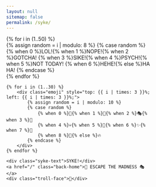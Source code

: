 ```yaml
---
layout: null
sitemap: false
permalink: /syke/
---
```


<!DOCTYPE html>
<html>
<head>
    <meta charset="utf-8">
    <meta name="viewport" content="width=device-width, initial-scale=1">
    <title>🤡 ULTIMATE SYKE 9000 🤡</title>
    <meta name="robots" content="noindex">
<style>
* {
    margin: 0;
    padding: 0;
    box-sizing: border-box;
}

html, body {
    width: 100%;
    height: 100vh;
    overflow: hidden;
}

body { 
    cursor: none;
    background: #000;
}

.custom-cursor {
    width: 20px;
    height: 20px;
    position: fixed;
    pointer-events: none;
    z-index: 9999;
    font-size: 2em;
    animation: cursorSpin 0.5s linear infinite;
}

@keyframes cursorSpin {
    from { transform: rotate(0deg); }
    to { transform: rotate(359deg); }
}

.syke-container {
    width: 100vw;
    height: 100vh;
    display: flex;
    flex-direction: column;
    justify-content: center;
    align-items: center;
    background: linear-gradient(45deg, #000 0%, #1a0026 100%);
    position: relative;
    overflow: hidden;
    animation: backgroundPulse 0.5s ease infinite;
    perspective: 1000px;
}

@keyframes backgroundPulse {
    0% { background: linear-gradient(45deg, #ff00ff 0%, #1a0026 100%); }
    25% { background: linear-gradient(45deg, #1a0026 0%, #00ffff 100%); }
    50% { background: linear-gradient(45deg, #00ffff 0%, #ff0000 100%); }
    75% { background: linear-gradient(45deg, #ff0000 0%, #00ff00 100%); }
    100% { background: linear-gradient(45deg, #ff00ff 0%, #1a0026 100%); }
}

.syke-text {
    font-size: 20em;
    font-weight: 900;
    background: linear-gradient(to right, 
        #ff0000 0%,
        #ff7f00 14.28%,
        #ffff00 28.56%,
        #00ff00 42.84%,
        #0000ff 57.12%,
        #4b0082 71.4%,
        #8f00ff 85.68%,
        #ff0000 100%
    );
    background-size: 200% auto;
    color: transparent;
    -webkit-background-clip: text;
    background-clip: text;
    animation: rainbow 1s linear infinite,
               bounce 0.2s ease infinite alternate,
               glitch 0.1s infinite,
               rotate3D 2s infinite;
    letter-spacing: 0.1em;
    position: relative;
    z-index: 2;
    text-shadow: 
        10px 10px 0 #ff00ff,
        -10px -10px 0 #00ffff,
        20px 20px 20px rgba(255,0,255,0.5);
    transform-style: preserve-3d;
}

@keyframes rotate3D {
    0% { transform: rotate3d(1, 1, 1, 0deg); }
    50% { transform: rotate3d(1, 1, 1, 180deg); }
    100% { transform: rotate3d(1, 1, 1, 360deg); }
}

@keyframes rainbow {
    0% { background-position: 0% center; filter: hue-rotate(0deg); }
    100% { background-position: -200% center; filter: hue-rotate(360deg); }
}

@keyframes bounce {
    from { transform: scale(1) translate(0, 0) skew(0deg, 0deg); }
    to { transform: scale(1.2) translate(20px, -20px) skew(20deg, 20deg); }
}

@keyframes glitch {
    0% { transform: translate(0); filter: blur(0); }
    20% { transform: translate(-20px, 20px); filter: blur(2px); }
    40% { transform: translate(-20px, -20px); filter: blur(0); }
    60% { transform: translate(20px, 20px); filter: blur(4px); }
    80% { transform: translate(20px, -20px); filter: blur(0); }
    100% { transform: translate(0); filter: blur(0); }
}

.ha-ha {
    position: absolute;
    font-size: 5em;
    font-weight: bold;
    user-select: none;
    animation: float 1s ease infinite;
    text-shadow: 5px 5px 0 #ff00ff, -5px -5px 0 #00ffff;
    filter: blur(1px);
}

.emoji {
    position: absolute;
    font-size: 8em;
    user-select: none;
    animation: crazyEmoji 1s linear infinite;
    filter: brightness(200%) contrast(200%);
}

@keyframes crazyEmoji {
    0% { transform: rotate(0deg) scale(1); filter: hue-rotate(0deg); }
    50% { transform: rotate(720deg) scale(2); filter: hue-rotate(180deg); }
    100% { transform: rotate(1440deg) scale(1); filter: hue-rotate(360deg); }
}

@keyframes float {
    0% { transform: translateY(0) rotate(0deg) scale(1); opacity: 0.1; }
    25% { transform: translateY(-100px) rotate(90deg) scale(1.5); opacity: 1; }
    50% { transform: translateY(0) rotate(180deg) scale(0.5); opacity: 0.5; }
    75% { transform: translateY(100px) rotate(270deg) scale(1.5); opacity: 1; }
    100% { transform: translateY(0) rotate(360deg) scale(1); opacity: 0.1; }
}

.back-home {
    margin-top: 2em;
    color: #fff;
    text-decoration: none;
    font-size: 3em;
    letter-spacing: 0.2em;
    text-transform: uppercase;
    padding: 1em 2em;
    border: 8px solid #ff00ff;
    background: linear-gradient(45deg, #ff00ff 0%, #00ffff 100%);
    transition: all 0.1s ease;
    position: relative;
    z-index: 2;
    animation: buttonInsanity 0.5s ease infinite;
    text-shadow: 4px 4px 0 #000;
    transform-style: preserve-3d;
}

@keyframes buttonInsanity {
    0% { transform: scale(1) rotate(0deg); filter: hue-rotate(0deg); box-shadow: 0 0 50px #ff00ff; }
    25% { transform: scale(1.2) rotate(20deg); filter: hue-rotate(90deg); box-shadow: 0 0 100px #00ffff; }
    50% { transform: scale(0.8) rotate(-20deg); filter: hue-rotate(180deg); box-shadow: 0 0 150px #ff0000; }
    75% { transform: scale(1.2) rotate(20deg); filter: hue-rotate(270deg); box-shadow: 0 0 100px #00ff00; }
    100% { transform: scale(1) rotate(0deg); filter: hue-rotate(360deg); box-shadow: 0 0 50px #ff00ff; }
}

.back-home:hover {
    animation: buttonHover 0.1s infinite;
}

@keyframes buttonHover {
    0% { transform: translate(0, 0) rotate(0deg); }
    25% { transform: translate(10px, 10px) rotate(20deg); }
    50% { transform: translate(-10px, -10px) rotate(-20deg); }
    75% { transform: translate(-10px, 10px) rotate(20deg); }
    100% { transform: translate(10px, -10px) rotate(-20deg); }
}

.troll-face {
    position: fixed;
    font-size: 20em;
    animation: trollFaceInsanity 2s ease infinite;
    z-index: 3;
    filter: saturate(200%) brightness(150%);
}

@keyframes trollFaceInsanity {
    0% { transform: translate(-50%, 100%) rotate(0deg) scale(1); }
    10% { transform: translate(-50%, -20%) rotate(720deg) scale(1.5); }
    20% { transform: translate(-150%, -20%) rotate(0deg) scale(0.5); }
    30% { transform: translate(50%, -20%) rotate(-720deg) scale(1.5); }
    40% { transform: translate(-50%, -20%) rotate(0deg) scale(0.5); }
    50% { transform: translate(-50%, -20%) rotate(720deg) scale(1.5); }
    60% { transform: translate(0%, 100%) rotate(0deg) scale(1); }
    100% { transform: translate(-50%, 100%) rotate(0deg) scale(1); }
}

.party-time {
    position: fixed;
    top: 0;
    left: 0;
    width: 100%;
    height: 100%;
    pointer-events: none;
    z-index: 1;
    animation: partyTime 0.5s infinite;
    mix-blend-mode: overlay;
}

@keyframes partyTime {
    0% { background: rgba(255,0,255,0.2); }
    33% { background: rgba(0,255,255,0.2); }
    66% { background: rgba(255,255,0,0.2); }
    100% { background: rgba(255,0,255,0.2); }
}

.dizzy {
    animation: dizzy 20s linear infinite;
}

@keyframes dizzy {
    from { transform: rotate(0deg); }
    to { transform: rotate(3600deg); }
}
</style>

<div class="party-time"></div>
<div class="syke-container dizzy">
    {% for i in (1..50) %}
        <div class="ha-ha" style="top: {{ i | times: 2 }}%; left: {{ i | times: 2 }}%;">
            {% assign random = i | modulo: 8 %}
            {% case random %}
                {% when 0 %}LOL!{% when 1 %}NOPE!{% when 2 %}GOTCHA!
                {% when 3 %}SIKE!{% when 4 %}PSYCH!{% when 5 %}NOT TODAY!
                {% when 6 %}HEHE!{% else %}HA HA!
            {% endcase %}
        </div>
    {% endfor %}
    
    {% for i in (1..30) %}
        <div class="emoji" style="top: {{ i | times: 3 }}%; left: {{ i | times: 3 }}%;">
            {% assign random = i | modulo: 10 %}
            {% case random %}
                {% when 0 %}🤡{% when 1 %}🎪{% when 2 %}🎭{% when 3 %}👻
                {% when 4 %}💀{% when 5 %}🌈{% when 6 %}✨{% when 7 %}🎉
                {% when 8 %}🎨{% else %}🔥
            {% endcase %}
        </div>
    {% endfor %}
    
    <div class="syke-text">SYKE!</div>
    <a href="/" class="back-home">👻 ESCAPE THE MADNESS 🎭</a>
    <div class="troll-face">🤡</div>
</div>

<script>
// Custom cursor
const cursor = document.createElement('div');
cursor.className = 'custom-cursor';
document.body.appendChild(cursor);

let cursorEmojis = ['🤡', '🎪', '🎭', '👻', '💀', '🌈', '✨', '🎉', '🎨', '🔥'];
let currentEmoji = 0;

setInterval(() => {
    cursor.textContent = cursorEmojis[currentEmoji];
    currentEmoji = (currentEmoji + 1) % cursorEmojis.length;
}, 100);

document.addEventListener('mousemove', function(e) {
    cursor.style.left = e.clientX + 'px';
    cursor.style.top = e.clientY + 'px';
    
    const sykeText = document.querySelector('.syke-text');
    const x = (e.clientX / window.innerWidth - 0.5) * 50;
    const y = (e.clientY / window.innerHeight - 0.5) * 50;
    sykeText.style.transform = `rotate3d(${y/50}, ${x/50}, 1, ${x+y}deg)`;
});

// Make everything go crazy on click
document.addEventListener('click', function() {
    document.querySelector('.syke-container').style.animation = 'dizzy 1s linear infinite';
    setTimeout(() => {
        document.querySelector('.syke-container').style.animation = '';
    }, 1000);
});
</script> 
</head>
</html> 